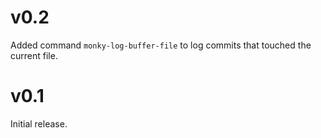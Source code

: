 # v0.2

Added command `monky-log-buffer-file` to log commits that touched the
current file.

# v0.1

Initial release.
